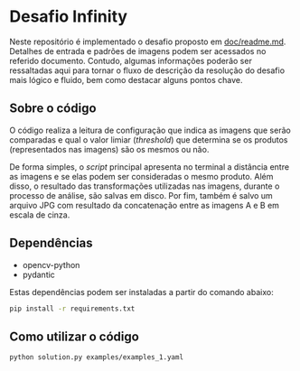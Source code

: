 # Desafio Infinity 

Neste repositório é implementado o desafio proposto em [doc/readme.md](doc/readme.md). Detalhes de entrada e padrões de imagens podem ser acessados no referido documento. Contudo, algumas informações poderão ser ressaltadas aqui para tornar o fluxo de descrição da resolução do desafio mais lógico e fluido, bem como destacar alguns pontos chave.

## Sobre o código

O código realiza a leitura de configuração que indica as imagens que serão comparadas e qual o valor limiar (*threshold*) que determina se os produtos (representados nas imagens) são os mesmos ou não.

De forma simples, o *script* principal apresenta no terminal a distância entre as imagens e se elas podem ser consideradas o mesmo produto. Além disso, o resultado das transformações utilizadas nas imagens, durante o processo de análise, são salvas em disco. Por fim, também é salvo um arquivo JPG com resultado da concatenação entre as imagens A e B em escala de cinza.



## Dependências

- opencv-python
- pydantic

Estas dependências podem ser instaladas a partir do comando abaixo:


```bash 
pip install -r requirements.txt
```

## Como utilizar o código

```bash
python solution.py examples/examples_1.yaml
```
